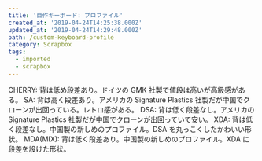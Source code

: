 ```yaml
---
title: '自作キーボード: プロファイル'
created_at: '2019-04-24T14:25:38.000Z'
updated_at: '2019-04-24T14:29:48.000Z'
path: /custom-keyboard-profile
category: Scrapbox
tags:
  - imported
  - scrapbox
---
```


CHERRY: 背は低め段差あり。ドイツの GMK 社製で値段は高いが高級感がある。
SA: 背は高く段差あり。アメリカの Signature Plastics 社製だが中国でクローンが出回っている。レトロ感がある。
DSA: 背は低く段差なし。アメリカの Signature Plastics 社製だが中国でクローンが出回っていて安い。
XDA: 背は低く段差なし。中国製の新しめのプロファイル。DSA を丸っこくしたかわいい形状。
MDA(MIX): 背は低く段差あり。中国製の新しめのプロファイル。XDA に段差を設けた形状。
